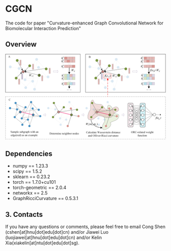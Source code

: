 # CGCN
The code for paper "Curvature-enhanced Graph Convolutional Network for Biomolecular Interaction Prediction"



## Overview
![overview](.//overview.jpg) 

## Dependencies
* numpy == 1.23.3
* scipy == 1.5.2
* sklearn == 0.23.2
* torch == 1.7.0+cu101
* torch-geometric == 2.0.4
* networkx == 2.5
* GraphRicciCurvature == 0.5.3.1


## 3. Contacts
If you have any questions or comments, please feel free to email Cong Shen (cshen[at]hnu[dot]edu[dot]cn) and/or Jiawei Luo (luojiawei[at]hnu[dot]edu[dot]cn) and/or Kelin Xia(xiakelin[at]ntu[dot]edu[dot]sg).

